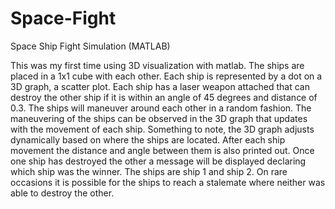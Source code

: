 # Space-Fight
Space Ship Fight Simulation (MATLAB)

This was my first time using 3D visualization
with matlab. The ships are placed in a 1x1 cube with each other. Each ship is
represented by a dot on a 3D graph, a scatter plot. Each ship has a laser weapon
attached that can destroy the other ship if it is within an angle of 45 degrees and
distance of 0.3. The ships will maneuver around each other in a random fashion. The maneuvering of the ships can be
observed in the 3D graph that updates with the movement of each ship. Something to
note, the 3D graph adjusts dynamically based on where the ships are located. After each
ship movement the distance and angle between them is also printed out. Once one ship
has destroyed the other a message will be displayed declaring which ship was the
winner. The ships are ship 1 and ship 2. On rare occasions it is possible for the ships to
reach a stalemate where neither was able to destroy the other.
